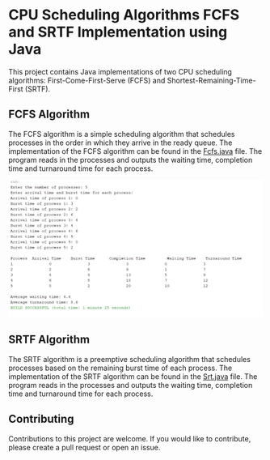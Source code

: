 # CPU Scheduling Algorithms FCFS and SRTF Implementation using Java

This project contains Java implementations of two CPU scheduling algorithms: First-Come-First-Serve (FCFS) and Shortest-Remaining-Time-First (SRTF).

## FCFS Algorithm
The FCFS algorithm is a simple scheduling algorithm that schedules processes in the order in which they arrive in the ready queue. The implementation of the FCFS algorithm can be found in the <a href="https://github.com/marwan-mohamed12/CPU-Scheduling-Algorithms/blob/main/FCFS/fcfs/src/fcfs/Fcfs.java">Fcfs.java</a> file. The program reads in the processes and outputs the waiting time, completion time and turnaround time for each process.

![My Image](FCFS.png)

## SRTF Algorithm
The SRTF algorithm is a preemptive scheduling algorithm that schedules processes based on the remaining burst time of each process. The implementation of the SRTF algorithm can be found in the <a href="https://github.com/marwan-mohamed12/CPU-Scheduling-Algorithms/blob/main/srt/src/srt/Srt.java">Srt.java</a> file. The program reads in the processes and outputs the waiting time, completion time and turnaround time for each process.

## Contributing
Contributions to this project are welcome. If you would like to contribute, please create a pull request or open an issue.
